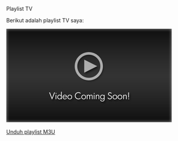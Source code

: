  Playlist TV

Berikut adalah playlist TV saya:

![Video Placeholder](https://raw.githubusercontent.com/Maulana962/playlisttv/main/video-placeholder.jpg)

[Unduh playlist M3U](https://raw.githubusercontent.com/Maulana962/playlisttv/main/yougotv.m3u)
